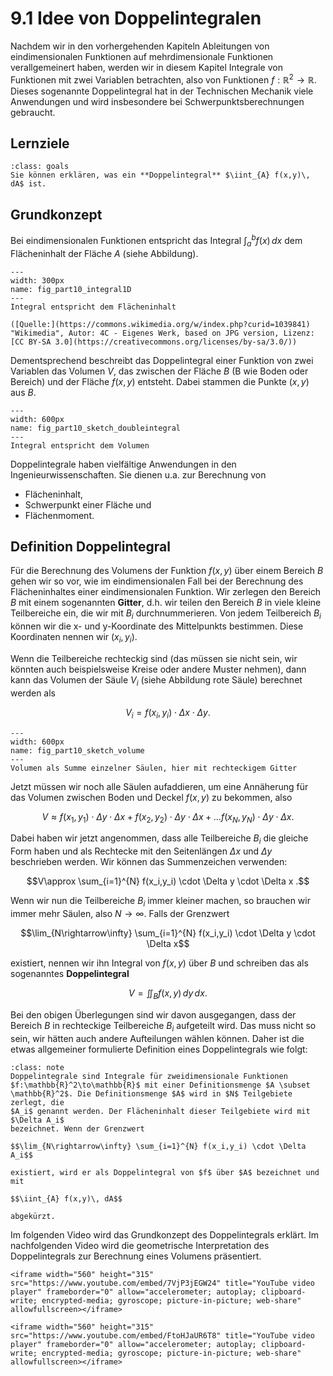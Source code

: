 # 9.1 Idee von Doppelintegralen

Nachdem wir in den vorhergehenden Kapiteln Ableitungen von eindimensionalen
Funktionen auf mehrdimensionale Funktionen verallgemeinert haben, werden wir in
diesem Kapitel Integrale von Funktionen mit zwei Variablen betrachten, also von
Funktionen $f:\mathbb{R}^2\to\mathbb{R}$. Dieses sogenannte Doppelintegral hat
in der Technischen Mechanik viele Anwendungen und wird insbesondere bei
Schwerpunktsberechnungen gebraucht.

## Lernziele

```{admonition} Lernziele
:class: goals
Sie können erklären, was ein **Doppelintegral** $\iint_{A} f(x,y)\, dA$ ist.
```

## Grundkonzept

Bei eindimensionalen Funktionen entspricht das Integral $\int_{a}^{b} f(x)\, dx$
dem Flächeninhalt der Fläche $A$ (siehe Abbildung).

```{figure} pics/part10_integral1D.svg
---
width: 300px
name: fig_part10_integral1D
---
Integral entspricht dem Flächeninhalt

([Quelle:](https://commons.wikimedia.org/w/index.php?curid=1039841) "Wikimedia", Autor: 4C - Eigenes Werk, based on JPG version, Lizenz: [CC BY-SA 3.0](https://creativecommons.org/licenses/by-sa/3.0/))
```

Dementsprechend beschreibt das Doppelintegral einer Funktion von zwei Variablen
das Volumen $V$, das zwischen der Fläche $B$ (B wie Boden oder Bereich) und der
Fläche $f(x,y)$ entsteht. Dabei stammen die Punkte $(x,y)$ aus $B$.

```{figure} pics/part10_sketch_doubleintegral.svg
---
width: 600px
name: fig_part10_sketch_doubleintegral
---
Integral entspricht dem Volumen
```

Doppelintegrale haben vielfältige Anwendungen in den Ingenieurwissenschaften.
Sie dienen u.a. zur Berechnung von

* Flächeninhalt,
* Schwerpunkt einer Fläche und
* Flächenmoment.

## Definition Doppelintegral

Für die Berechnung des Volumens der Funktion $f(x,y)$ über einem Bereich $B$
gehen wir so vor, wie im eindimensionalen Fall bei der Berechnung des
Flächeninhaltes einer eindimensionalen Funktion. Wir zerlegen den Bereich $B$
mit einem sogenannten **Gitter**, d.h. wir teilen den Bereich $B$ in viele
kleine Teilbereiche ein, die wir mit $B_i$ durchnummerieren. Von jedem
Teilbereich $B_i$ können wir die x- und y-Koordinate des Mittelpunkts bestimmen.
Diese Koordinaten nennen wir $(x_i,y_i)$.

Wenn die Teilbereiche rechteckig sind (das müssen sie nicht sein, wir könnten
auch beispielsweise Kreise oder andere Muster nehmen), dann kann das Volumen der
Säule $V_i$ (siehe Abbildung rote Säule) berechnet werden als

$$V_i = f(x_i,y_i) \cdot \Delta x \cdot \Delta y.$$

```{figure} pics/part10_sketch_volume.svg
---
width: 600px
name: fig_part10_sketch_volume
---
Volumen als Summe einzelner Säulen, hier mit rechteckigem Gitter
```

Jetzt müssen wir noch alle Säulen aufaddieren, um eine Annäherung für das
Volumen zwischen Boden und Deckel $f(x,y)$ zu bekommen, also

$$V\approx f(x_1,y_1) \cdot \Delta y \cdot \Delta x + f(x_2,y_2) \cdot \Delta y
\cdot \Delta x + \ldots f(x_N,y_N) \cdot \Delta y \cdot \Delta x.$$

Dabei haben wir jetzt angenommen, dass alle Teilbereiche $B_i$ die gleiche Form
haben und als Rechtecke mit den Seitenlängen $\Delta x$ und $\Delta y$
beschrieben werden. Wir können das Summenzeichen verwenden:

$$V\approx \sum_{i=1}^{N} f(x_i,y_i) \cdot \Delta y \cdot \Delta x .$$

Wenn wir nun die Teilbereiche $B_i$ immer kleiner machen, so brauchen wir immer
mehr Säulen, also $N\rightarrow\infty$. Falls der Grenzwert

$$\lim_{N\rightarrow\infty} \sum_{i=1}^{N} f(x_i,y_i) \cdot \Delta y  \cdot
\Delta x$$

existiert, nennen wir ihn Integral von $f(x,y)$ über $B$ und schreiben das als
sogenanntes **Doppelintegral**

$$V = \iint_{B} f(x,y) \, dy \, dx.$$

Bei den obigen Überlegungen sind wir davon ausgegangen, dass der Bereich $B$ in
rechteckige Teilbereiche $B_i$ aufgeteilt wird. Das muss nicht so sein, wir
hätten auch andere Aufteilungen wählen können. Daher ist die etwas allgemeiner
formulierte Definition eines Doppelintegrals wie folgt:

```{admonition} Was ist ... ein Doppelintegral?
:class: note
Doppelintegrale sind Integrale für zweidimensionale Funktionen
$f:\mathbb{R}^2\to\mathbb{R}$ mit einer Definitionsmenge $A \subset
\mathbb{R}^2$. Die Definitionsmenge $A$ wird in $N$ Teilgebiete zerlegt, die
$A_i$ genannt werden. Der Flächeninhalt dieser Teilgebiete wird mit $\Delta A_i$
bezeichnet. Wenn der Grenzwert

$$\lim_{N\rightarrow\infty} \sum_{i=1}^{N} f(x_i,y_i) \cdot \Delta A_i$$

existiert, wird er als Doppelintegral von $f$ über $A$ bezeichnet und mit

$$\iint_{A} f(x,y)\, dA$$

abgekürzt.
```

Im folgenden Video wird das Grundkonzept des Doppelintegrals erklärt. Im nachfolgenden Video wird die geometrische Interpretation des Doppelintegrals zur Berechnung eines Volumens präsentiert.

```{dropdown} Video zu "Doppelintegral - Definition" von Mathematische Methoden
<iframe width="560" height="315" src="https://www.youtube.com/embed/7VjP3jEGW24" title="YouTube video player" frameborder="0" allow="accelerometer; autoplay; clipboard-write; encrypted-media; gyroscope; picture-in-picture; web-share" allowfullscreen></iframe>
```
```{dropdown} Video zu "Doppelintegral - Volumeninterpretation" von Mathematische Methoden
<iframe width="560" height="315" src="https://www.youtube.com/embed/FtoHJaUR6T8" title="YouTube video player" frameborder="0" allow="accelerometer; autoplay; clipboard-write; encrypted-media; gyroscope; picture-in-picture; web-share" allowfullscreen></iframe>
```
